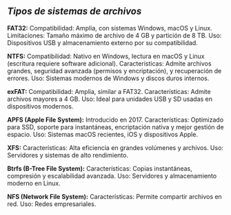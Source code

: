 ## $Tipos$ $de$ $sistemas$ $de$ $archivos$ 

**FAT32:**
Compatibilidad: Amplia, con sistemas Windows, macOS y Linux.
Limitaciones: Tamaño máximo de archivo de 4 GB y partición de 8 TB.
Uso: Dispositivos USB y almacenamiento externo por su compatibilidad.

**NTFS:**
Compatibilidad: Nativo en Windows, lectura en macOS y Linux (escritura requiere software adicional).
Características: Admite archivos grandes, seguridad avanzada (permisos y encriptación), y recuperación de errores.
Uso: Sistemas modernos de Windows y discos duros internos.

**exFAT:**
Compatibilidad: Amplia, similar a FAT32.
Características: Admite archivos mayores a 4 GB.
Uso: Ideal para unidades USB y SD usadas en dispositivos modernos.

**APFS (Apple File System):**
Introducido en 2017.
Características: Optimizado para SSD, soporte para instantáneas, encriptación nativa y mejor gestión de espacio.
Uso: Sistemas macOS recientes, iOS y dispositivos Apple.

**XFS:**
Características: Alta eficiencia en grandes volúmenes y archivos.
Uso: Servidores y sistemas de alto rendimiento.

**Btrfs (B-Tree File System):**
Características: Copias instantáneas, compresión y escalabilidad avanzada.
Uso: Servidores y almacenamiento moderno en Linux.

**NFS (Network File System):**
Características: Permite compartir archivos en red.
Uso: Redes empresariales.